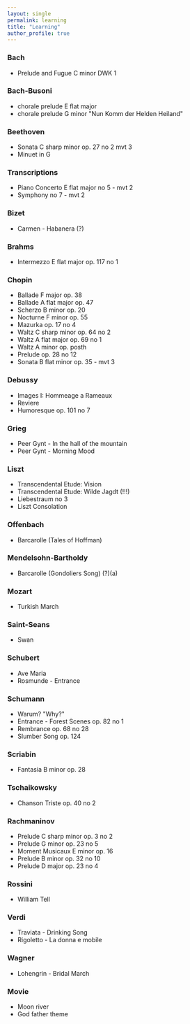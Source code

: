 ```yaml
---
layout: single
permalink: learning
title: "Learning"
author_profile: true
---
```


### Bach
 
* Prelude and Fugue C minor DWK 1

### Bach-Busoni
 
* chorale prelude E flat major
* chorale prelude G minor "Nun Komm der Helden Heiland"

### Beethoven
 
* Sonata C sharp minor op. 27 no 2 mvt 3
* Minuet in G

### Transcriptions
 
* Piano Concerto E flat major no 5 - mvt 2
* Symphony no 7 - mvt 2

### Bizet
 
* Carmen - Habanera (?)

### Brahms
 
* Intermezzo E flat major op. 117 no 1

### Chopin
 
* Ballade F major op. 38
* Ballade A flat major op. 47
* Scherzo B minor op. 20
* Nocturne F minor op. 55
* Mazurka op. 17 no 4
* Waltz C sharp minor op. 64 no 2
* Waltz A flat major op. 69 no 1
* Waltz A minor op. posth
* Prelude op. 28 no 12
* Sonata B flat minor op. 35 - mvt 3

### Debussy
 
* Images I: Hommeage a Rameaux
* Reviere
* Humoresque op. 101 no 7

### Grieg
 
* Peer Gynt - In the hall of the mountain
* Peer Gynt - Morning Mood

### Liszt
 
* Transcendental Etude: Vision
* Transcendental Etude: Wilde Jagdt (!!!) [](/set1)
* Liebestraum no 3
* Liszt Consolation

### Offenbach
 
* Barcarolle (Tales of Hoffman)

### Mendelsohn-Bartholdy
 
* Barcarolle (Gondoliers Song) (?)(a)

### Mozart
 
* Turkish March

### Saint-Seans
 
* Swan [](/set3)

### Schubert
 
* Ave Maria
* Rosmunde - Entrance

### Schumann
 
* Warum? "Why?"
* Entrance - Forest Scenes op. 82 no 1
* Rembrance op. 68 no 28
* Slumber Song op. 124

### Scriabin
 
* Fantasia B minor op. 28

### Tschaikowsky
 
* Chanson Triste op. 40 no 2

### Rachmaninov
 
* Prelude C sharp minor op. 3 no 2
* Prelude G minor op. 23 no 5
* Moment Musicaux E minor op. 16
* Prelude B minor op. 32 no 10
* Prelude D major op. 23 no 4

### Rossini
 
* William Tell

### Verdi
 
* Traviata - Drinking Song
* Rigoletto - La donna e mobile

### Wagner
 
* Lohengrin - Bridal March

### Movie
 
* Moon river
* God father theme

